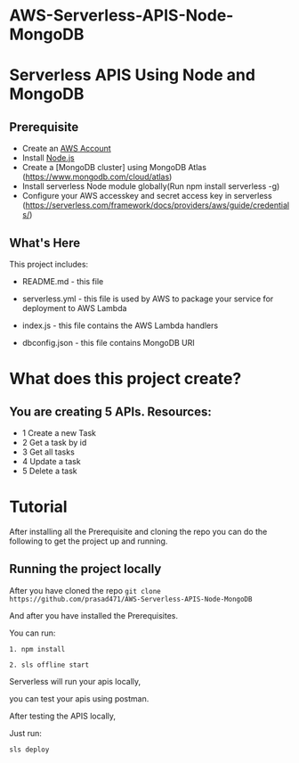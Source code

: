 # AWS-Serverless-APIS-Node-MongoDB

Serverless APIS Using Node and MongoDB
==============================================

Prerequisite
-----------
- Create an [AWS Account](https://aws.amazon.com/
)
- Install [Node.js](https://nodejs.org/en/download/)
- Create a [MongoDB cluster] using MongoDB Atlas (https://www.mongodb.com/cloud/atlas)
- Install serverless Node module globally(Run npm install serverless -g)
- Configure your AWS accesskey and secret access key in serverless
 (https://serverless.com/framework/docs/providers/aws/guide/credentials/)


What's Here
-----------

This project includes:

* README.md - this file

* serverless.yml - this file is used by AWS to package your service for deployment to AWS Lambda

* index.js - this file contains the AWS Lambda handlers

* dbconfig.json - this file contains MongoDB URI



# What does this project create? 

You are creating 5 APIs.
Resources: 
---

- 1 Create a new Task
- 2 Get a task by id
- 3 Get all tasks
- 4 Update a task 
- 5 Delete a task 



# Tutorial

After installing all the Prerequisite and cloning the repo you can do the following to get the project up and running. 


Running the project locally
------------------

After you have cloned the repo `git clone https://github.com/prasad471/AWS-Serverless-APIS-Node-MongoDB`

And after you have installed the Prerequisites.

You can run: 

    1. npm install

    2. sls offline start

Serverless will run your apis locally,

you can test your apis using postman.

After testing the APIS locally,

Just run: 

    sls deploy
